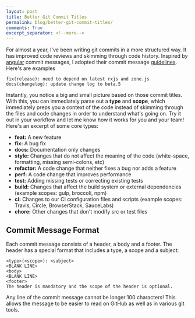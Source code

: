 ```yaml
---
layout: post
title: Better Git Commit Titles
permalink: blog/better-git-commit-titles/
comments: True
excerpt_separator: <!--more-->
---
```


For almost a year, I've been writing git commits in a more structured way. It has improved code reviews and skimming through code history. Inspired by [angular](https://github.com/angular/angular) commit messages, I adopted their commit message [guidelines](https://github.com/angular/angular/blob/master/CONTRIBUTING.md#-commit-message-guidelines). Here's are examples

<!--more-->

`fix(release): need to depend on latest rxjs and zone.js`
`docs(changelog): update change log to beta.5`

Instantly, you notice a big and small picture based on those commit titles. With this, you can immediately parse out a **type** and **scope**, which immediately preps you a context of the code instead of skimming through the files and code changes in order to understand what's going on. Try it out in your workflow and let me know how it works for you and your team! Here's an excerpt of some core types:

- **feat:** A new feature
- **fix:** A bug fix
- **docs:** Documentation only changes
- **style:** Changes that do not affect the meaning of the code (white-space, formatting, missing semi-colons, etc)
- **refactor:** A code change that neither fixes a bug nor adds a feature
- **perf:** A code change that improves performance
- **test:** Adding missing tests or correcting existing tests
- **build:** Changes that affect the build system or external dependencies (example scopes: gulp, broccoli, npm)
- **ci:** Changes to our CI configuration files and scripts (example scopes: Travis, Circle, BrowserStack, SauceLabs)
- **chore:** Other changes that don't modify src or test files

## Commit Message Format

Each commit message consists of a header, a body and a footer. The header has a special format that includes a type, a scope and a subject:

```
<type>(<scope>): <subject>
<BLANK LINE>
<body>
<BLANK LINE>
<footer>
The header is mandatory and the scope of the header is optional.
```

Any line of the commit message cannot be longer 100 characters! This allows the message to be easier to read on GitHub as well as in various git tools.
